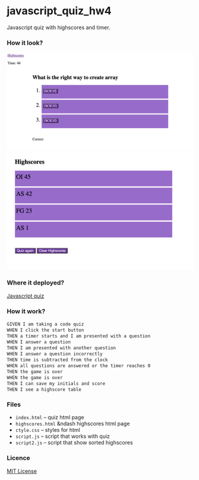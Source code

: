 # javascript_quiz_hw4
Javascript quiz with highscores and timer.


### How  it look?

![Quiz screenshot](./quiz.png)
![Highscores screenshot](./high.png)


### Where it deployed?

[Javascript quiz]( https://myau5x.github.io/javascript_quiz_hw4/)


### How it work?

```
GIVEN I am taking a code quiz
WHEN I click the start button
THEN a timer starts and I am presented with a question
WHEN I answer a question
THEN I am presented with another question
WHEN I answer a question incorrectly
THEN time is subtracted from the clock
WHEN all questions are answered or the timer reaches 0
THEN the game is over
WHEN the game is over
THEN I can save my initials and score
THEN I see a highscore table
```

### Files
- `index.html` &ndash; quiz html page
- `highscores.html` &ndash highscores html page
- `ctyle.css` &ndash; styles for html
- `script.js` &ndash; script that works with quiz
- `script2.js` &ndash; script that show sorted highscores

### Licence
[MIT License](https://github.com/Myau5x/javascript_quiz_hw4/blob/master/LICENSE)
